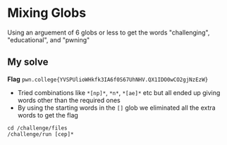 # Mixing Globs

Using an arguement of 6 globs or less to get the words "challenging", "educational", and "pwning"

## My solve
**Flag** `pwn.college{YVSPUlioWHkfk3IA6f0S67UhNHV.QX1IDO0wCO2gjNzEzW}`
- Tried combinations like `*[np]*`, `*n*`, `*[ae]*` etc but all ended up giving words other than the required ones
- By using the starting words in the `[]` glob we eliminated all the extra words to get the flag

```
cd /challenge/files
/challenge/run [cep]*
```